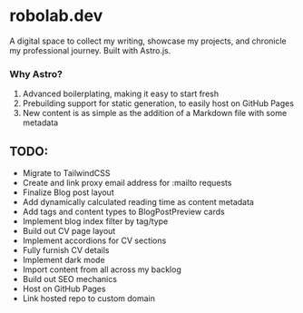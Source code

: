 # robolab.dev

A digital space to collect my writing, showcase my projects, and chronicle my professional journey.
Built with Astro.js.

### Why Astro?

1. Advanced boilerplating, making it easy to start fresh
2. Prebuilding support for static generation, to easily host on GitHub Pages
3. New content is as simple as the addition of a Markdown file with some metadata

## TODO:
- Migrate to TailwindCSS
- Create and link proxy email address for :mailto requests
- Finalize Blog post layout
- Add dynamically calculated reading time as content metadata
- Add tags and content types to BlogPostPreview cards
- Implement blog index filter by tag/type
- Build out CV page layout
- Implement accordions for CV sections
- Fully furnish CV details
- Implement dark mode
- Import content from all across my backlog
- Build out SEO mechanics
- Host on GitHub Pages
- Link hosted repo to custom domain
